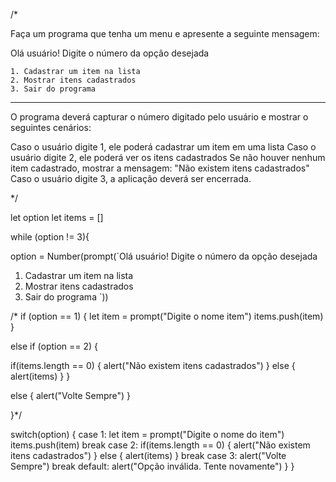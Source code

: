 /*

  Faça um programa que tenha um menu e apresente a seguinte mensagem:
  
  Olá usuário! Digite o número da opção desejada

    1. Cadastrar um item na lista
    2. Mostrar itens cadastrados
    3. Sair do programa
  
  --- 
  O programa deverá capturar o número digitado pelo usuário e mostrar o seguintes cenários:

  Caso o usuário digite 1, ele poderá cadastrar um item em uma lista
  Caso o usuário digite 2, ele poderá ver os itens cadastrados
    Se não houver nenhum item cadastrado, mostrar a mensagem: 
      "Não existem itens cadastrados"
  Caso o usuário digite 3, a aplicação deverá ser encerrada.

*/


let option
let items = []

while (option != 3){
  
  option = Number(prompt(`Olá usuário! Digite o número da opção desejada

1. Cadastrar um item na lista
2. Mostrar itens cadastrados
3. Sair do programa
`))

/*
if (option == 1) {
 let item = prompt("Digite o nome item")
 items.push(item) 
}


else if (option == 2) {
  
  if(items.length == 0) {
    alert("Não existem itens cadastrados")
  } else {
    alert(items)
  }
}

else {
 alert("Volte Sempre")
}

}*/

switch(option) {
  case 1:
    let item = prompt("Digite o nome do item")
    items.push(item) 
    break
  case 2:
    if(items.length == 0) {
      alert("Não existem itens cadastrados")
    } else {
      alert(items)
    }
    break
  case 3: 
    alert("Volte Sempre")
    break
  default:
    alert("Opção inválida. Tente novamente")
}
}
